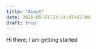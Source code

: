 ```yaml
---
title: "About"
date: 2020-05-01T23:14:07+02:00
draft: true
---
```


Hi there, I am getting started

